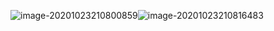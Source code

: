![image-20201023210800859](week4_note.assets/image-20201023210800859.png)![image-20201023210816483](week4_note.assets/image-20201023210816483.png)